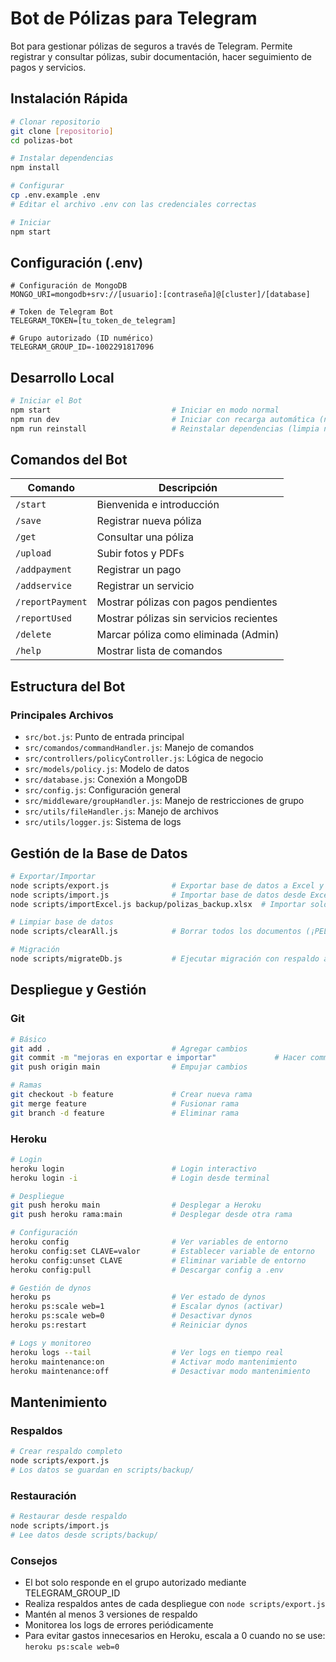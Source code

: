 # Bot de Pólizas para Telegram

Bot para gestionar pólizas de seguros a través de Telegram. Permite registrar y consultar pólizas, subir documentación, hacer seguimiento de pagos y servicios.

## Instalación Rápida

```bash
# Clonar repositorio
git clone [repositorio]
cd polizas-bot

# Instalar dependencias
npm install

# Configurar
cp .env.example .env
# Editar el archivo .env con las credenciales correctas

# Iniciar
npm start
```

## Configuración (.env)

```
# Configuración de MongoDB
MONGO_URI=mongodb+srv://[usuario]:[contraseña]@[cluster]/[database]

# Token de Telegram Bot
TELEGRAM_TOKEN=[tu_token_de_telegram]

# Grupo autorizado (ID numérico)
TELEGRAM_GROUP_ID=-1002291817096
```

## Desarrollo Local

```bash
# Iniciar el Bot
npm start                           # Iniciar en modo normal
npm run dev                         # Iniciar con recarga automática (nodemon)
npm run reinstall                   # Reinstalar dependencias (limpia node_modules y package-lock.json)
```

## Comandos del Bot

| Comando | Descripción |
|---------|-------------|
| `/start` | Bienvenida e introducción |
| `/save` | Registrar nueva póliza |
| `/get` | Consultar una póliza |
| `/upload` | Subir fotos y PDFs |
| `/addpayment` | Registrar un pago |
| `/addservice` | Registrar un servicio |
| `/reportPayment` | Mostrar pólizas con pagos pendientes |
| `/reportUsed` | Mostrar pólizas sin servicios recientes |
| `/delete` | Marcar póliza como eliminada (Admin) |
| `/help` | Mostrar lista de comandos |

## Estructura del Bot

### Principales Archivos
- `src/bot.js`: Punto de entrada principal
- `src/comandos/commandHandler.js`: Manejo de comandos
- `src/controllers/policyController.js`: Lógica de negocio
- `src/models/policy.js`: Modelo de datos
- `src/database.js`: Conexión a MongoDB
- `src/config.js`: Configuración general
- `src/middleware/groupHandler.js`: Manejo de restricciones de grupo
- `src/utils/fileHandler.js`: Manejo de archivos
- `src/utils/logger.js`: Sistema de logs

## Gestión de la Base de Datos

```bash
# Exportar/Importar
node scripts/export.js              # Exportar base de datos a Excel y archivos
node scripts/import.js              # Importar base de datos desde Excel y archivos
node scripts/importExcel.js backup/polizas_backup.xlsx  # Importar solo desde Excel

# Limpiar base de datos
node scripts/clearAll.js            # Borrar todos los documentos (¡PELIGROSO!)

# Migración
node scripts/migrateDb.js           # Ejecutar migración con respaldo automático
```

## Despliegue y Gestión

### Git
```bash
# Básico
git add .                           # Agregar cambios
git commit -m "mejoras en exportar e importar"             # Hacer commit
git push origin main                # Empujar cambios

# Ramas
git checkout -b feature             # Crear nueva rama
git merge feature                   # Fusionar rama
git branch -d feature               # Eliminar rama
```

### Heroku
```bash
# Login
heroku login                        # Login interactivo
heroku login -i                     # Login desde terminal

# Despliegue
git push heroku main                # Desplegar a Heroku
git push heroku rama:main           # Desplegar desde otra rama

# Configuración
heroku config                       # Ver variables de entorno
heroku config:set CLAVE=valor       # Establecer variable de entorno
heroku config:unset CLAVE           # Eliminar variable de entorno
heroku config:pull                  # Descargar config a .env

# Gestión de dynos
heroku ps                           # Ver estado de dynos
heroku ps:scale web=1               # Escalar dynos (activar)
heroku ps:scale web=0               # Desactivar dynos
heroku ps:restart                   # Reiniciar dynos

# Logs y monitoreo
heroku logs --tail                  # Ver logs en tiempo real
heroku maintenance:on               # Activar modo mantenimiento
heroku maintenance:off              # Desactivar modo mantenimiento
```

## Mantenimiento

### Respaldos
```bash
# Crear respaldo completo
node scripts/export.js
# Los datos se guardan en scripts/backup/
```

### Restauración
```bash
# Restaurar desde respaldo
node scripts/import.js
# Lee datos desde scripts/backup/
```

### Consejos

- El bot solo responde en el grupo autorizado mediante TELEGRAM_GROUP_ID
- Realiza respaldos antes de cada despliegue con `node scripts/export.js`
- Mantén al menos 3 versiones de respaldo
- Monitorea los logs de errores periódicamente
- Para evitar gastos innecesarios en Heroku, escala a 0 cuando no se use: `heroku ps:scale web=0`
